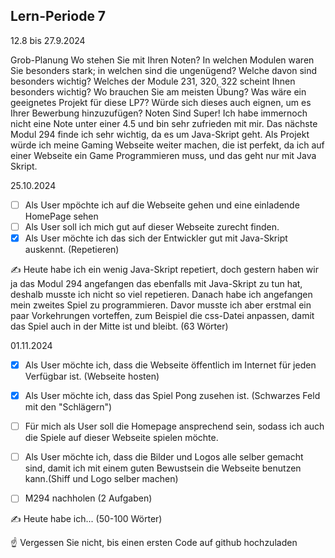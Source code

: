 ## Lern-Periode 7
12.8 bis 27.9.2024

Grob-Planung
Wo stehen Sie mit Ihren Noten? In welchen Modulen waren Sie besonders stark; in welchen sind die ungenügend? Welche davon sind besonders wichtig?
Welches der Module 231, 320, 322 scheint Ihnen besonders wichtig? Wo brauchen Sie am meisten Übung?
Was wäre ein geeignetes Projekt für diese LP7? Würde sich dieses auch eignen, um es Ihrer Bewerbung hinzuzufügen?
Noten Sind Super! Ich habe immernoch nicht eine Note unter einer 4.5 und bin sehr zufrieden mit mir. Das nächste Modul 294 finde ich sehr wichtig, da es um Java-Skript geht.
Als Projekt würde ich meine Gaming Webseite weiter machen, die ist perfekt, da ich auf einer Webseite ein Game Programmieren muss, und das geht nur mit Java Skript.

25.10.2024
- [ ] Als User mpöchte ich auf die Webseite gehen und eine einladende HomePage sehen
- [ ] Als User soll ich mich gut auf dieser Webseite zurecht finden.
- [X] Als User möchte ich das sich der Entwickler gut mit Java-Skript auskennt. (Repetieren)

✍️ Heute habe ich ein wenig Java-Skript repetiert, doch gestern haben wir ja das Modul 294 angefangen das ebenfalls mit Java-Skript zu tun hat, deshalb musste ich nicht so viel repetieren. Danach habe ich angefangen mein zweites Spiel zu programmieren. Davor musste ich aber erstmal ein paar Vorkehrungen vorteffen, zum Beispiel die css-Datei anpassen, damit das Spiel auch in der Mitte ist und bleibt. (63 Wörter)

01.11.2024
- [X] Als User möchte ich, dass die Webseite öffentlich im Internet für jeden Verfügbar ist. (Webseite hosten)
- [X] Als User möchte ich, dass das Spiel Pong zusehen ist. (Schwarzes Feld mit den "Schlägern")
- [ ] Für mich als User soll die Homepage ansprechend sein, sodass ich auch die Spiele auf dieser Webseite spielen möchte.
- [ ] Als User möchte ich, dass die Bilder und Logos alle selber gemacht sind, damit ich mit einem guten Bewustsein die Webseite benutzen kann.(Shiff und Logo selber machen)
- [ ] M294 nachholen (2 Aufgaben)


✍️ Heute habe ich... (50-100 Wörter)

☝️ Vergessen Sie nicht, bis einen ersten Code auf github hochzuladen
